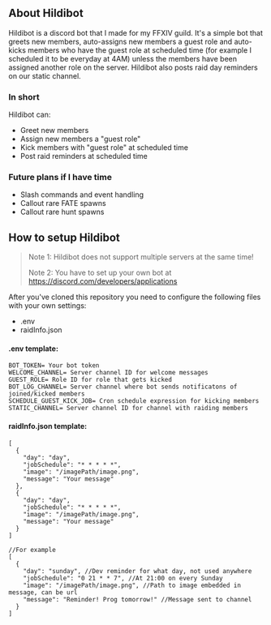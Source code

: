 ## About Hildibot

Hildibot is a discord bot that I made for my FFXIV guild. It's a simple bot that greets new members, auto-assigns new members a guest role and auto-kicks members who have the guest role at scheduled time (for example I scheduled it to be everyday at 4AM) unless the members have been assigned another role on the server. Hildibot also posts raid day reminders on our static channel.

### In short

Hildibot can:

- Greet new members
- Assign new members a "guest role"
- Kick members with "guest role" at scheduled time
- Post raid reminders at scheduled time

### Future plans if I have time

- Slash commands and event handling
- Callout rare FATE spawns
- Callout rare hunt spawns

## How to setup Hildibot

>Note 1: Hildibot does not support multiple servers at the same time!
>
>Note 2: You have to set up your own bot at https://discord.com/developers/applications

After you've cloned this repository you need to configure the following files with your own settings:

- .env
- raidInfo.json

#### .env template:   
```
BOT_TOKEN= Your bot token
WELCOME_CHANNEL= Server channel ID for welcome messages
GUEST_ROLE= Role ID for role that gets kicked 
BOT_LOG_CHANNEL= Server channel where bot sends notificatons of joined/kicked members
SCHEDULE_GUEST_KICK_JOB= Cron schedule expression for kicking members 
STATIC_CHANNEL= Server channel ID for channel with raiding members
```

#### raidInfo.json template:
```
[
  {
    "day": "day",
    "jobSchedule": "* * * * *",
    "image": "/imagePath/image.png",
    "message": "Your message"
  },
  {
    "day": "day",
    "jobSchedule": "* * * * *",
    "image": "/imagePath/image.png",
    "message": "Your message"
  }
]

//For example
[
  {
    "day": "sunday", //Dev reminder for what day, not used anywhere
    "jobSchedule": "0 21 * * 7", //At 21:00 on every Sunday
    "image": "/imagePath/image.png", //Path to image embedded in message, can be url
    "message": "Reminder! Prog tomorrow!" //Message sent to channel
  }
]
```
